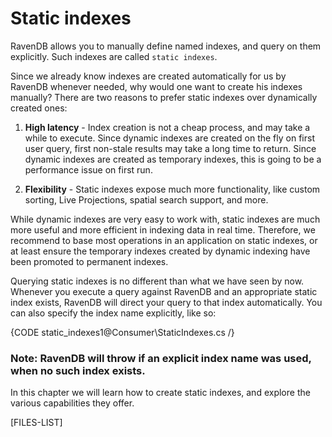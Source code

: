﻿# Static indexes

RavenDB allows you to manually define named indexes, and query on them explicitly. Such indexes are called `static indexes`.

Since we already know indexes are created automatically for us by RavenDB whenever needed, why would one want to create his indexes manually? There are two reasons to prefer static indexes over dynamically created ones:

1. __High latency__ - Index creation is not a cheap process, and may take a while to execute. Since dynamic indexes are created on the fly on first user query, first non-stale results may take a long time to return. Since dynamic indexes are created as temporary indexes, this is going to be a performance issue on first run.

2. __Flexibility__ - Static indexes expose much more functionality, like custom sorting, Live Projections, spatial search support, and more.

While dynamic indexes are very easy to work with, static indexes are much more useful and more efficient in indexing data in real time. Therefore, we recommend to base most operations in an application on static indexes, or at least ensure the temporary indexes created by dynamic indexing have been promoted to permanent indexes.

Querying static indexes is no different than what we have seen by now. Whenever you execute a query against RavenDB and an appropriate static index exists, RavenDB will direct your query to that index automatically. You can also specify the index name explicitly, like so:

{CODE static_indexes1@Consumer\StaticIndexes.cs /}

###  Note: RavenDB will throw if an explicit index name was used, when no such index exists.

In this chapter we will learn how to create static indexes, and explore the various capabilities they offer.

[FILES-LIST]